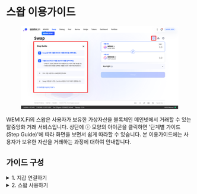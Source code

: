 # 스왑 이용가이드

<figure><img src="../../.gitbook/assets/guide_swap_0.png" alt=""><figcaption></figcaption></figure>

WEMIX.Fi의 스왑은 사용자가 보유한 가상자산을 블록체인 메인넷에서 거래할 수 있는 탈중앙화 거래 서비스입니다. 상단에 ⓘ 모양의 아이콘을 클릭하면 '단계별 가이드(Step Guide)'에 따라 화면을 보면서 쉽게 따라할 수 있습니다. 본 이용가이드에는 사용자가 보유한 자산을 거래하는 과정에 대하여 안내합니다.

## 가이드 구성

<details>

<summary>1. 지갑 연결하기</summary>

* [how-to-create-wallet.md](../getting-started/how-to-create-wallet.md "mention")
* [how-to-connect-wallet.md](../getting-started/how-to-connect-wallet.md "mention")

</details>

<details>

<summary>2. 스왑 사용하기</summary>

* WEMIX.Fi 스왑 접속하기
* 스왑할 자산 선택하기
* 스왑할 수량 선택하기
* 최소 지급액 및 수수료 확인하기
* 거래 허용치(Slippage Rate) 설정하기
* 스왑 내역 확인 및 승인하기
* 거래 내역 확인하기

</details>
